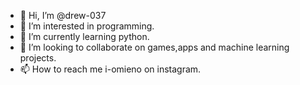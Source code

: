 - 👋 Hi, I’m @drew-037
- 👀 I’m interested in programming.
- 🌱 I’m currently learning python.
- 💞️ I’m looking to collaborate on games,apps and machine learning projects.
- 📫 How to reach me i-omieno on instagram.

<!---
drew-037/drew-037 is a ✨ special ✨ repository because its `README.md` (this file) appears on your GitHub profile.
You can click the Preview link to take a look at your changes.
--->
